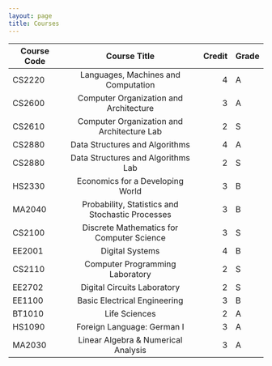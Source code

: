 ```yaml
---
layout: page
title: Courses
---
```



| Course Code | Course Title          | Credit | Grade |
| ----------  |:---------------------:| ------:|-------|
| CS2220| Languages, Machines and Computation       | 4 |A |
| CS2600| Computer Organization and Architecture    | 3 |A |
| CS2610| Computer Organization and Architecture Lab| 2 |S |
| CS2880| Data Structures and Algorithms            | 4 |A |
| CS2880| Data Structures and Algorithms Lab        | 2 |S |
| HS2330| Economics for a Developing World          | 3 |B |
| MA2040| Probability, Statistics and Stochastic Processes| 3| B|
| CS2100| Discrete Mathematics for Computer Science | 3 |S |
| EE2001| Digital Systems                           | 4 |B |
| CS2110| Computer Programming Laboratory           | 2 |S |
| EE2702| Digital Circuits Laboratory               | 2 |S |
| EE1100| Basic Electrical Engineering              | 3 |B |
| BT1010| Life Sciences                             | 2 |A |
| HS1090| Foreign Language: German I                | 3 |A |
| MA2030| Linear Algebra & Numerical Analysis       | 3 |A |

